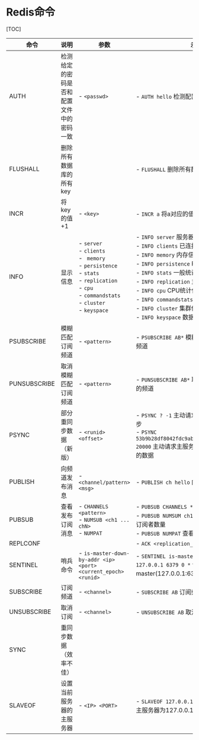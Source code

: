 # Redis命令

[TOC]



| 命令         | 说明                                     | 参数                                                         | 示例                                                         |
| ------------ | ---------------------------------------- | ------------------------------------------------------------ | ------------------------------------------------------------ |
| AUTH         | 检测给定的密码是否和配置文件中的密码一致 | - `<passwd>`                                                 | - `AUTH hello` 检测配置的密码是不是hello                     |
| FLUSHALL     | 删除所有数据库的所有key                  |                                                              | - `FLUSHALL` 删除所有数据                                    |
| INCR         | 将key的值+1                              | - `<key>`                                                    | - `INCR a` 将a对应的值+1                                     |
| INFO         | 显示信息                                 | - `server`<br>- `clients`<br>- ` memory`<br>- `persistence`<br>- `stats`<br>- `replication`<br>- `cpu`<br>- `commandstats`<br>- `cluster`<br>- `keyspace` | - `INFO server` 服务器信息<br>- `INFO clients` 已连接客户端信息<br>- `INFO memory` 内存信息<br>- `INFO persistence` RDB和AOF相关信息<br>- `INFO stats` 一般统计信息<br>- `INFO replication` 主从复制信息<br>- `INFO cpu` CPU统计信息<br>- `INFO commandstats` 命令统计信息<br>- `INFO cluster` 集群信息<br>- `INFO keyspace` 数据库相关的统计信息 |
| PSUBSCRIBE   | 模糊匹配订阅频道                         | - `<pattern>`                                                | - `PSUBSCRIBE AB*` 模糊匹配订阅以AB开头的频道                |
| PUNSUBSCRIBE | 取消模糊匹配订阅频道                     | - `<pattern>`                                                | - `PUNSUBSCRIBE AB*` 取消模糊匹配以AB开头的频道              |
| PSYNC        | 部分重同步数据（新版）                   | - `<runid> <offset>`                                         | - `PSYNC ? -1` 主动请求主服务器进行完整重同步<br>- `PSYNC 53b9b28df8042fdc9ab5e3fcbbbabff1d5dce2b3 20000` 主动请求主服务器同步偏移量2000之后的数据 |
| PUBLISH      | 向频道发布消息                           | - `<channel/pattern> <msg>`                                  | - `PUBLISH ch hello` 向频道ch发送消息hello                   |
| PUBSUB       | 查看发布订阅消息                         | - `CHANNELS <pattern>`<br>- `NUMSUB <ch1 ... chN>`<br>- `NUMPAT` | - `PUBSUB CHANNELS *.abc` 查看匹配频道<br>- `PUBSUB NUMSUM ch1 ch2` 查看ch1和ch2的订阅者数量<br>- `PUBSUB NUMPAT` 查看订阅模式的数量 |
| REPLCONF     |                                          |                                                              | - `ACK <replication_offset>`                                 |
| SENTINEL     | 哨兵命令                                 | - `is-master-down-by-addr <ip> <port> <current_epoch> <runid>` | - `SENTINEL is-master-down-by-addr 127.0.0.1 6379 0 *` 询问其他哨兵，master(127.0.0.1:6379)是否已下线 |
| SUBSCRIBE    | 订阅频道                                 | - `<channel>`                                                | - `SUBSCRIBE AB` 订阅频道AB                                  |
| UNSUBSCRIBE  | 取消订阅                                 | - `<channel>`                                                | - `UNSUBSCRIBE AB` 取消订阅频道AB                            |
| SYNC         | 重同步数据（效率不佳）                   |                                                              |                                                              |
| SLAVEOF      | 设置当前服务器的主服务器                 | - `<IP> <PORT>`                                              | - `SLAVEOF 127.0.0.1 6379` 设置当前服务器的主服务器为127.0.0.1:6379 |
